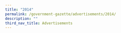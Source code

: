 ```yaml
---
title: "2014"
permalink: /government-gazette/advertisements/2014/
description: ""
third_nav_title: Advertisements
---
```

